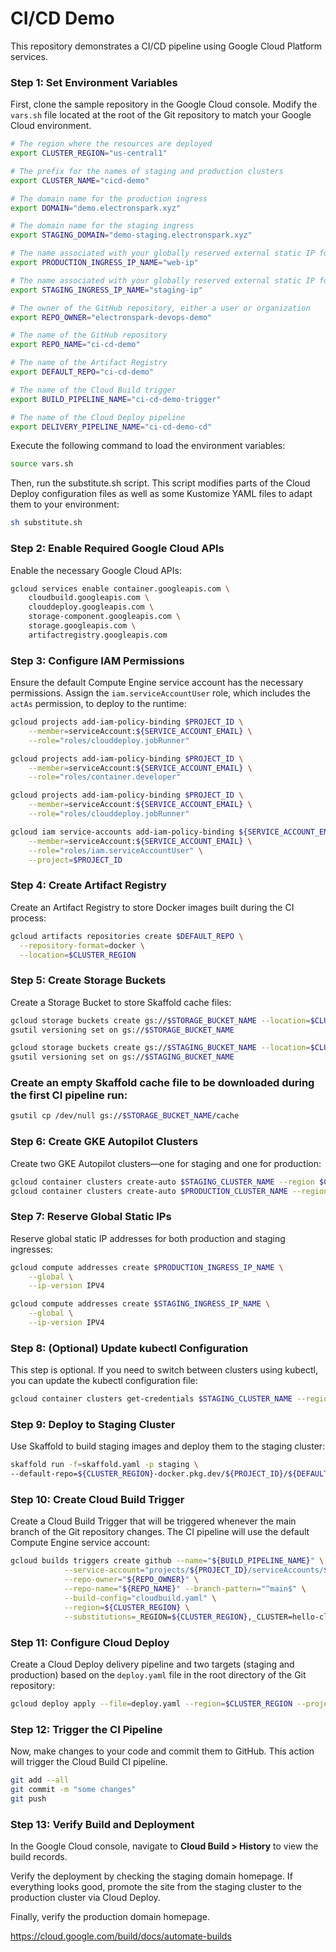 # CI/CD Demo

This repository demonstrates a CI/CD pipeline using Google Cloud Platform services.

### Step 1: Set Environment Variables

First, clone the sample repository in the Google Cloud console. Modify the `vars.sh` file located at the root of the Git repository to match your Google Cloud environment.

```bash
# The region where the resources are deployed
export CLUSTER_REGION="us-central1"

# The prefix for the names of staging and production clusters
export CLUSTER_NAME="cicd-demo"

# The domain name for the production ingress
export DOMAIN="demo.electronspark.xyz"

# The domain name for the staging ingress
export STAGING_DOMAIN="demo-staging.electronspark.xyz"

# The name associated with your globally reserved external static IP for production ingress
export PRODUCTION_INGRESS_IP_NAME="web-ip"

# The name associated with your globally reserved external static IP for staging ingress
export STAGING_INGRESS_IP_NAME="staging-ip"

# The owner of the GitHub repository, either a user or organization
export REPO_OWNER="electronspark-devops-demo"

# The name of the GitHub repository
export REPO_NAME="ci-cd-demo"

# The name of the Artifact Registry
export DEFAULT_REPO="ci-cd-demo"

# The name of the Cloud Build trigger
export BUILD_PIPELINE_NAME="ci-cd-demo-trigger"

# The name of the Cloud Deploy pipeline
export DELIVERY_PIPELINE_NAME="ci-cd-demo-cd"
```

Execute the following command to load the environment variables:

```bash
source vars.sh
```

Then, run the substitute.sh script. This script modifies parts of the Cloud Deploy configuration files as well as some Kustomize YAML files to adapt them to your environment:

```bash
sh substitute.sh
```

### Step 2: Enable Required Google Cloud APIs

Enable the necessary Google Cloud APIs:

```bash
gcloud services enable container.googleapis.com \
    cloudbuild.googleapis.com \
    clouddeploy.googleapis.com \
    storage-component.googleapis.com \
    storage.googleapis.com \
    artifactregistry.googleapis.com
```

### Step 3: Configure IAM Permissions

Ensure the default Compute Engine service account has the necessary permissions. Assign the `iam.serviceAccountUser` role, which includes the `actAs` permission, to deploy to the runtime:

```bash
gcloud projects add-iam-policy-binding $PROJECT_ID \
    --member=serviceAccount:${SERVICE_ACCOUNT_EMAIL} \
    --role="roles/clouddeploy.jobRunner"

gcloud projects add-iam-policy-binding $PROJECT_ID \
    --member=serviceAccount:${SERVICE_ACCOUNT_EMAIL} \
    --role="roles/container.developer"

gcloud projects add-iam-policy-binding $PROJECT_ID \
    --member=serviceAccount:${SERVICE_ACCOUNT_EMAIL} \
    --role="roles/clouddeploy.jobRunner"

gcloud iam service-accounts add-iam-policy-binding ${SERVICE_ACCOUNT_EMAIL} \
    --member=serviceAccount:${SERVICE_ACCOUNT_EMAIL} \
    --role="roles/iam.serviceAccountUser" \
    --project=$PROJECT_ID
```

### Step 4: Create Artifact Registry

Create an Artifact Registry to store Docker images built during the CI process:

```bash
gcloud artifacts repositories create $DEFAULT_REPO \
  --repository-format=docker \
  --location=$CLUSTER_REGION
```

### Step 5: Create Storage Buckets

Create a Storage Bucket to store Skaffold cache files:

```bash
gcloud storage buckets create gs://$STORAGE_BUCKET_NAME --location=$CLUSTER_REGION
gsutil versioning set on gs://$STORAGE_BUCKET_NAME

gcloud storage buckets create gs://$STAGING_BUCKET_NAME --location=$CLUSTER_REGION
gsutil versioning set on gs://$STAGING_BUCKET_NAME
```

### Create an empty Skaffold cache file to be downloaded during the first CI pipeline run:

```bash
gsutil cp /dev/null gs://$STORAGE_BUCKET_NAME/cache
```

### Step 6: Create GKE Autopilot Clusters

Create two GKE Autopilot clusters—one for staging and one for production:

```bash
gcloud container clusters create-auto $STAGING_CLUSTER_NAME --region $CLUSTER_REGION
gcloud container clusters create-auto $PRODUCTION_CLUSTER_NAME --region $CLUSTER_REGION
```

### Step 7: Reserve Global Static IPs

Reserve global static IP addresses for both production and staging ingresses:

```bash
gcloud compute addresses create $PRODUCTION_INGRESS_IP_NAME \
    --global \
    --ip-version IPV4

gcloud compute addresses create $STAGING_INGRESS_IP_NAME \
    --global \
    --ip-version IPV4
```

### Step 8: (Optional) Update kubectl Configuration

This step is optional. If you need to switch between clusters using kubectl, you can update the kubectl configuration file:

```bash
gcloud container clusters get-credentials $STAGING_CLUSTER_NAME --region $CLUSTER_REGION
```

### Step 9: Deploy to Staging Cluster

Use Skaffold to build staging images and deploy them to the staging cluster:

```bash
skaffold run -f=skaffold.yaml -p staging \
--default-repo=${CLUSTER_REGION}-docker.pkg.dev/${PROJECT_ID}/${DEFAULT_REPO}
```

### Step 10: Create Cloud Build Trigger

Create a Cloud Build Trigger that will be triggered whenever the main branch of the Git repository changes. The CI pipeline will use the default Compute Engine service account:

```bash
gcloud builds triggers create github --name="${BUILD_PIPELINE_NAME}" \
            --service-account="projects/${PROJECT_ID}/serviceAccounts/${SERVICE_ACCOUNT_EMAIL}" \
            --repo-owner="${REPO_OWNER}" \
            --repo-name="${REPO_NAME}" --branch-pattern="^main$" \
            --build-config="cloudbuild.yaml" \
            --region=${CLUSTER_REGION} \
            --substitutions=_REGION=${CLUSTER_REGION},_CLUSTER=hello-cloudbuild,_CACHE_URI=gs://$STORAGE_BUCKET_NAME,_DELIVERY_PIPELINE_NAME=$DELIVERY_PIPELINE_NAME,_SOURCE_STAGING_BUCKET=gs://$STAGING_BUCKET_NAME,_DEFAULT_REPO=$DEFAULT_REPO,_PROJECT_ID=$PROJECT_ID
```

### Step 11: Configure Cloud Deploy

Create a Cloud Deploy delivery pipeline and two targets (staging and production) based on the `deploy.yaml` file in the root directory of the Git repository:

```bash
gcloud deploy apply --file=deploy.yaml --region=$CLUSTER_REGION --project=$PROJECT_ID
```

### Step 12: Trigger the CI Pipeline

Now, make changes to your code and commit them to GitHub. This action will trigger the Cloud Build CI pipeline.

```bash
git add --all
git commit -m "some changes"
git push
```

### Step 13: Verify Build and Deployment

In the Google Cloud console, navigate to **Cloud Build > History** to view the build records.

Verify the deployment by checking the staging domain homepage. If everything looks good, promote the site from the staging cluster to the production cluster via Cloud Deploy.

Finally, verify the production domain homepage.



https://cloud.google.com/build/docs/automate-builds